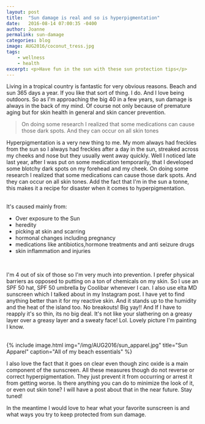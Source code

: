 ```yaml
---
layout: post
title:  "Sun damage is real and so is hyperpigmentation"
date:   2016-08-14 07:00:35 -0400
author: Joanne
permalink: sun-damage
categories: blog
image: AUG2016/coconut_tress.jpg
tags:
    - wellness
    - health
excerpt: <p>Have fun in the sun with these sun protection tips</p>
---
```


Living in a tropical country is fantastic for very obvious reasons. Beach and sun 365 days a year. If you like that sort of thing. I do. And I love being outdoors. So as I'm approaching the big 40 in a few years, sun damage is always in the back of my mind. Of course not only because of premature aging but for skin health in general and skin cancer prevention.
<br>

> On doing some research I realized that some medications can cause those dark spots. And they can occur on all skin tones

Hyperpigmentation is a very new thing to me. My mom always had freckles from the sun so I always had freckles after a day in the sun, streaked across my cheeks and nose but they usually went away quickly. Well I noticed late last year, after I was put on some medication temporarily, that I developed some blotchy dark spots on my forehead and my cheek. On doing some research I realized that some medications can cause those dark spots. And they can occur on all skin tones. Add the fact that I'm in the sun a tonne, this makes it a recipe for disaster when it comes to hyperpigmentation.  
<br>

It's caused mainly from:

* Over exposure to the Sun
* heredity
* picking at skin and scarring
* hormonal changes including pregnancy
* medications like antibiotics,hormone treatments and anti seizure drugs
* skin inflammation and injuries
<br>

I'm 4 out of six of those so I'm very much into prevention. I prefer physical barriers as opposed to putting on a ton of chemicals on my skin.  So I use an SPF 50 hat, SPF 50 umbrella by Coolibar whenever I can. I also use elta MD sunscreen which I talked about in my Instagram post. I have yet to find anything better than it for my reactive skin. And it stands up to the humidity and the heat of the island too. No breakouts! Big yay!! And If I have to reapply it's so thin, its no big deal. It's not like your slathering on a greasy layer over a greasy layer and a sweaty face! Lol. Lovely picture I'm painting I know.  
<br>

{% include image.html
            img="/img/AUG2016/sun_apparel.jpg"
            title="Sun Apparel"
            caption="All of my beach essentials" %}

I also love the fact that it goes on clear even though zinc oxide is a main component of the sunscreen.
All these measures though do not reverse or correct hyperpigmentation. They just prevent it from occurring or arrest it from getting worse. Is there anything you can do to minimize the look of it, or even out skin tone? I will have a post about that in the near future. Stay tuned!
<br>

In the meantime I would love to hear what your favorite sunscreen is and what ways you try to keep protected from sun damage.
